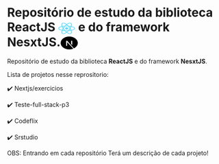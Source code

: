 # Repositório de estudo da biblioteca  __ReactJS__ <img align="center" alt="ReactJS" height="30" width="40" src="https://github.com/devicons/devicon/blob/master/icons/react/react-original.svg"> e do framework __NesxtJS__.<img align="center" alt="Java" height="30" width="40" src="https://raw.githubusercontent.com/devicons/devicon/master/icons/nextjs/nextjs-original.svg">


Repositório de estudo da biblioteca  __ReactJS__ e do framework __NesxtJS__.

Lista de projetos nesse reprositorio:

:heavy_check_mark: Nextjs/exercicios

:heavy_check_mark: Teste-full-stack-p3

:heavy_check_mark: Codeflix

:heavy_check_mark: Srstudio



OBS: Entrando em cada repositório Terá um descrição de cada projeto!
